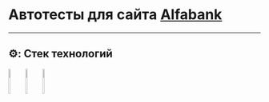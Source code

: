 # Автотесты для сайта [Alfabank](https://alfabank.ru)
____
## ⚙️: Стек технологий
<p>
<code><img height="50" width="6%" src="https://cdn.jsdelivr.net/gh/devicons/devicon/icons/java/java-original-wordmark.svg"></code>
<code><img height="50" width="6%" src="https://upload.wikimedia.org/wikipedia/commons/9/9c/IntelliJ_IDEA_Icon.svg"></code>
<code><img height="50" width="6%" src="https://img.stackshare.io/service/8189/New_Project__8_.jpg"></code>
</p>
